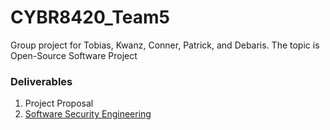 # CYBR8420_Team5
Group project for Tobias, Kwanz, Conner, Patrick, and Debaris. The topic is Open-Source Software Project

### Deliverables
1. Project Proposal
2. [Software Security Engineering](https://github.com/PatrickBN/CYBR8420_Team5/blob/main/Software%20Security%20Engineering.md)
